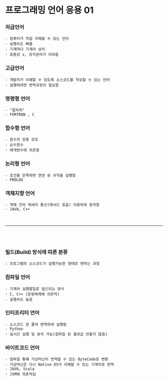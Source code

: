 프로그래밍 언어 응용 01
=================


### 저급언어
    - 컴퓨터가 직접 이해할 수 있는 언어
    - 실행속도 빠름
    - 기계마다 기계어 상이
    - 호환성 x, 유지관리가 어려움

### 고급언어
    - 개발자가 이해할 수 있도록 소스코드를 작성할 수 있는 언어
    - 실행하려면 변역과정이 필요함

### 명령형 언어
    - "절차적"
    - FORTRAN , C

### 함수형 언어
    - 함수의 응용 강조
    - 순수함수
    - 매개변수에 의존함

### 논리형 언어
    - 조건을 만족하면 연관 된 규칙을 실행함
    - PROLOG

### 객채지향 언어
    - 객체 간의 메세지 통신(매서드 호출) 이용하여 동작함
    - JAVA, C++

<br/>
<hr/>
<br/>
<br/>

### 빌드(Build) 방식에 따른 분류
    : 프로그램의 소스코드가 실행가능한 형태로 변하는 과정

### 컴파일 언어
    - 기계어 실행팔일로 빌드되는 방식
    - C, C++ (운영체제에 의존적)
    - 실행속도 높음

### 인터프리터 언어
    - 소스코드 한 줄씩 변역하여 실행함
    - Python
    - 실시간 실행 및 분석 가능(컴파일 된 결과값 만들지 않음)

### 바이트코드 언어
    - 컴파일 통해 가상머신이 번역할 수 있는 ByteCode로 변환
    - 가상머신은 다시 Native OS가 이해할 수 있는 기계어로 번역
    - JAVA, Scala
    - JVM에 의존적임